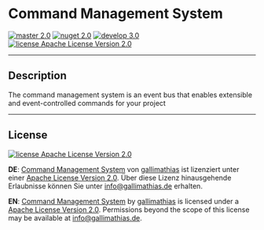 # Command Management System

[![master 2.0](https://img.shields.io/badge/master-2.0-green.svg?style=flat-square)](https://github.com/Gallimathias/CommandManagementSystem) [![nuget 2.0](https://img.shields.io/badge/nuget-3.0--alpha2-orange.svg?style=flat-square)](https://www.nuget.org/packages/CommandManagementSystem/2.0.0) [![develop 3.0](https://img.shields.io/badge/develop-3.0-orange.svg?style=flat-square)](https://github.com/Gallimathias/CommandManagementSystem/tree/develop) [![license Apache License Version 2.0](https://img.shields.io/badge/license-Apache_License_Version_2.0-lightgrey.svg?style=flat-square)](http://www.apache.org/licenses/)

---

## Description
The command management system is an event bus that enables extensible and event-controlled commands for your project

---

## License

[![license Apache License Version 2.0](https://img.shields.io/badge/license-Apache_License_Version_2.0-lightgrey.svg?style=flat-square)](http://www.apache.org/licenses/)

__DE__: [Command Management System](https://github.com/Gallimathias/CommandManagementSystem) von [gallimathias](www.gallimathias.de) ist lizenziert unter einer [Apache License Version 2.0](http://www.apache.org/licenses/).
Über diese Lizenz hinausgehende Erlaubnisse können Sie unter [info@gallimathias.de](mailto:info@gallimathias.de) erhalten.

__EN__: [Command Management System](https://github.com/Gallimathias/CommandManagementSystem) by [gallimathias](www.gallimathias.de) is licensed under a [Apache License Version 2.0](http://www.apache.org/licenses/).
Permissions beyond the scope of this license may be available at [info@gallimathias.de](mailto:info@gallimathias.de).
